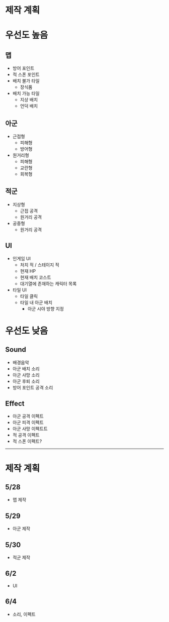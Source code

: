# 제작 계획
# 우선도 높음
## 맵
- 방어 포인트
- 적 스폰 포인트
- 배치 불가 타일
  - 장식품
- 배치 가능 타일
  - 지상 배치
  - 언덕 배치
## 아군
- 근접형
    - 피해형
    - 방어형
- 원거리형
    - 피해형
    - 교란형
    - 회복형
## 적군
- 지상형
    - 근접 공격
    - 원거리 공격
- 공중형
    - 원거리 공격
## UI
- 인게임 UI
    - 처치 적 / 스테이지 적
    - 현재 HP
    - 현재 배치 코스트
    - 대기열에 존재하는 캐릭터 목록
- 타일 UI
    - 타일 클릭
    - 타일 내 아군 배치
        - 아군 시야 방향 지정
# 우선도 낮음
## Sound
- 배경음악
- 아군 배치 소리
- 아군 사망 소리
- 아군 후퇴 소리
- 방어 포인트 공격 소리
## Effect
- 아군 공격 이펙트
- 아군 피격 이펙트
- 아군 사망 이펙트트
- 적 공격 이펙트
- 적 스폰 이펙트?
***
# 제작 계획
## 5/28
- 맵 제작
## 5/29
- 아군 제작
## 5/30
- 적군 제작
## 6/2
- UI
## 6/4
- 소리, 이펙트
